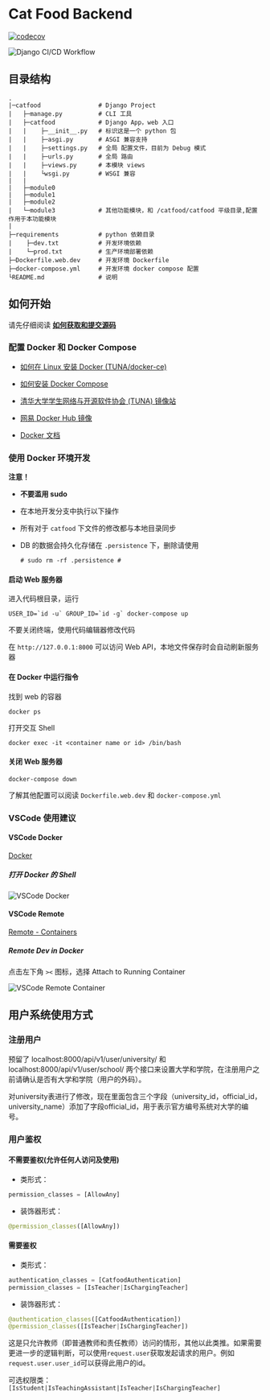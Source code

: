 # Cat Food Backend

[![codecov](https://codecov.io/gh/TJCatFood/backend/branch/main/graph/badge.svg?token=C1YPF6SH0G)](https://codecov.io/gh/TJCatFood/backend/)

![Django CI/CD Workflow](https://github.com/TJCatFood/backend/workflows/Django%20CI/CD%20Workflow/badge.svg)

## 目录结构

```
.
|─catfood                # Django Project
|   ├─manage.py          # CLI 工具
|   ├─catfood            # Django App，web 入口
|   |    ├─__init__.py   # 标识这是一个 python 包
|   |    ├─asgi.py       # ASGI 兼容支持
|   |    ├─settings.py   # 全局 配置文件，目前为 Debug 模式
|   |    ├─urls.py       # 全局 路由
|   |    ├─views.py      # 本模块 views
|   |    └wsgi.py        # WSGI 兼容
|   |
|   ├─module0
|   ├─module1
|   ├─module2
|   └─module3            # 其他功能模块，和 /catfood/catfood 平级目录,配置作用于本功能模块
|                                                  
├─requirements           # python 依赖目录
|    ├─dev.txt           # 开发环境依赖
|    └─prod.txt          # 生产环境部署依赖
├─Dockerfile.web.dev     # 开发环境 Dockerfile
├─docker-compose.yml     # 开发环境 docker compose 配置
└README.md               # 说明
```

## 如何开始

请先仔细阅读 [**如何获取和提交源码**](https://github.com/TJCatFood/README)

### 配置 Docker 和 Docker Compose

- [如何在 Linux 安装 Docker (TUNA/docker-ce)](https://mirrors.tuna.tsinghua.edu.cn/help/docker-ce/)

- [如何安装 Docker Compose](https://docs.docker.com/compose/install/)

- [清华大学学生网络与开源软件协会 (TUNA) 镜像站](https://mirrors.tuna.tsinghua.edu.cn/)

- [网易 Docker Hub 镜像](https://hub-mirror.c.163.com/)

- [Docker 文档](https://docs.docker.com/)


### 使用 Docker 环境开发

**注意！**
- **不要滥用 sudo**
- 在本地开发分支中执行以下操作
- 所有对于 `catfood` 下文件的修改都与本地目录同步
- DB 的数据会持久化存储在 `.persistence` 下，删除请使用

    ```
    # sudo rm -rf .persistence #
    ```
#### 启动 Web 服务器

进入代码根目录，运行

```
USER_ID=`id -u` GROUP_ID=`id -g` docker-compose up
```

不要关闭终端，使用代码编辑器修改代码

在 `http://127.0.0.1:8000` 可以访问 Web API，本地文件保存时会自动刷新服务器

#### 在 Docker 中运行指令

找到 web 的容器

```
docker ps
```

打开交互 Shell

```
docker exec -it <container name or id> /bin/bash 
```

#### 关闭 Web 服务器

```
docker-compose down
```

了解其他配置可以阅读 `Dockerfile.web.dev` 和 `docker-compose.yml`

### VSCode 使用建议

#### VSCode Docker

[Docker](https://marketplace.visualstudio.com/items?itemName=ms-azuretools.vscode-docker)

##### 打开 Docker 的 Shell

![VSCode Docker](./image/vscode-docker.png)

#### VSCode Remote

[Remote - Containers](https://marketplace.visualstudio.com/items?itemName=ms-vscode-remote.remote-containers)

##### Remote Dev in Docker

点击左下角 `><` 图标，选择 Attach to Running Container

![VSCode Remote Container](./image/vscode-remote-container.png)

## 用户系统使用方式

### 注册用户

预留了 localhost:8000/api/v1/user/university/ 和 localhost:8000/api/v1/user/school/ 两个接口来设置大学和学院，在注册用户之前请确认是否有大学和学院（用户的外码）。

对university表进行了修改，现在里面包含三个字段（university_id，official_id，university_name）添加了字段official_id，用于表示官方编号系统对大学的编号。

### 用户鉴权

#### 不需要鉴权(允许任何人访问及使用)

 - 类形式：

```python
permission_classes = [AllowAny]
```

 - 装饰器形式：

```python
@permission_classes([AllowAny])
```

#### 需要鉴权

 - 类形式：

```python
authentication_classes = [CatfoodAuthentication]
permission_classes = [IsTeacher|IsChargingTeacher]
```

 - 装饰器形式：

```python
@authentication_classes([CatfoodAuthentication])
@permission_classes([IsTeacher|IsChargingTeacher])
```

这是只允许教师（即普通教师和责任教师）访问的情形，其他以此类推。如果需要更进一步的逻辑判断，可以使用`request.user`获取发起请求的用户。例如`request.user.user_id`可以获得此用户的id。

可选权限类：`[IsStudent|IsTeachingAssistant|IsTeacher|IsChargingTeacher]`